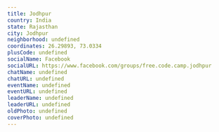 ```yaml
---
title: Jodhpur
country: India
state: Rajasthan
city: Jodhpur
neighborhood: undefined
coordinates: 26.29893, 73.0334
plusCode: undefined
socialName: Facebook
socialURL: https://www.facebook.com/groups/free.code.camp.jodhpur
chatName: undefined
chatURL: undefined
eventName: undefined
eventURL: undefined
leaderName: undefined
leaderURL: undefined
oldPhoto: undefined
coverPhoto: undefined
---
```

